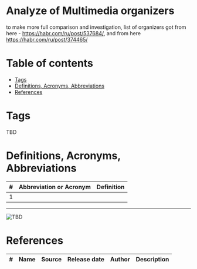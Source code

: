 # Analyze of Multimedia organizers
to make more full comparison and investigation, list of organizers got from here - https://habr.com/ru/post/537684/, 
and from here https://habr.com/ru/post/374465/

# Table of contents
- [Tags](https://github.com/dimanikulin/dimanikulin/blob/main/MultimediaOrganizersAnalyze.md#tags)
- [Definitions, Acronyms, Abbreviations](https://github.com/dimanikulin/dimanikulin/blob/main/MultimediaOrganizersAnalyze.md#definitions-acronyms-abbreviations)
- [References](https://github.com/dimanikulin/dimanikulin/blob/main/MultimediaOrganizersAnalyze.md#references)

# Tags
TBD

# Definitions, Acronyms, Abbreviations
| # | Abbreviation or Acronym | Definition     |
| - | ------------------------|:--------------:|
| 1 |

---
 
<img src="./Images/TBD.jpg" alt="TBD" />

# References
| # | Name                 | Source                | Release date           |  Author                 | Description   |
| - | ---------------------|---------------------- |----------------------- | ----------------------- |:-------------:|

